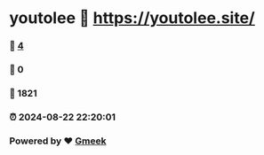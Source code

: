 # youtolee :link: https://youtolee.site/ 
### :page_facing_up: [4](https://youtolee.site//tag.html) 
### :speech_balloon: 0 
### :hibiscus: 1821 
### :alarm_clock: 2024-08-22 22:20:01 
### Powered by :heart: [Gmeek](https://github.com/Meekdai/Gmeek)
